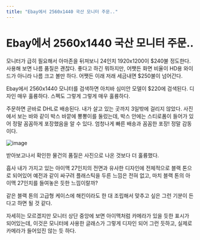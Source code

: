 ```yaml
---
title: "Ebay에서 2560x1440 국산 모니터 주문.."
---
```

# Ebay에서 2560x1440 국산 모니터 주문..


모니터가 급히 필요해서 아마존을 뒤져보니 24인치 1920x1200이 $240불 정도한다. 사용해 보면 나름 품질은 괜찮다. 좋다고 하긴 뭐하지만, 어쨋든 화면 비율이 HD용 와이드가 아니라 나름 크고 볼만 하다. 어쨋든 이래 저래 세금내면 $250불이 넘어간다.




Ebay에서 2560x1440 모니터를 검색하면 아치바 심미안 모델이 $220에 검색된다. 디자인 매우 훌륭하다. 스펙도 그렇게 그렇게 매우 훌륭하다.




주문하면 곧바로 DHL로 배송된다. 내가 살고 있는 곳까지 3일밖에 걸리지 않았다. 사진에서 보는 바와 같이 박스 바깥에 뽕뽕이를 둘렀는데, 박스 안에는 스티로폼이 들어가 있어 정말 꼼꼼하게 포장했음을 알 수 있다. 엄청나게 빠른 배송과 꼼꼼한 포장! 정말 감동이다. 






![image](21ed74ae0d87bd22bf6fc773cbdd18e7.jpg)







받아보고나서 확인한 물건의 품질은 사진으로 나온 것보다 더 훌륭했다. 




흡사 내가 가지고 있는 아이맥 27인치의 전면과 유사한 디자인에 전체적으로 블랙 톤으로 되어있어 예전과 같이 싸구려 플래스틱을 두른 느낌은 전혀 없고, 마치 블랙 톤의 아이맥 27인치를 들여놓은 듯한 느낌이랄까?




같은 블랙 톤의 고급형 케이스에 해킨이라도 한 대 조립해서 맞추고 싶은 그런 기분이 든다고 하면 될 것 같다.




자세히는 모르겠지만 모니터 상단 중앙에 보면 아이맥처럼 카메라가 있을 듯한 표시가 되어있는데, 이것은 모니터에 사용한 글래스가 그렇게 디자인 되어 그런 듯하고, 실제로 카메라가 들어있진 않는 듯 하다. 


